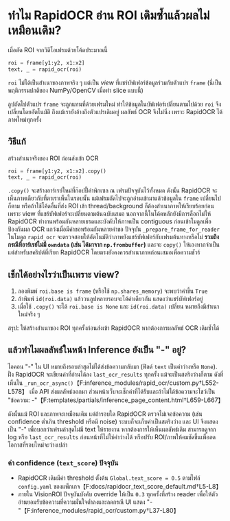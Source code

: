 # ทำไม RapidOCR อ่าน ROI เดิมซ้ำแล้วผลไม่เหมือนเดิม?

เมื่อตัด ROI จากวิดีโอเฟรมด้วยโค้ดประมาณนี้

```python
roi = frame[y1:y2, x1:x2]
text, _ = rapid_ocr(roi)
```

`roi` ไม่ได้เป็นสำเนาของภาพจริง ๆ แต่เป็น *view* ที่แชร์บัฟเฟอร์ข้อมูลร่วมกับตัวแปร `frame` (นี่เป็นพฤติกรรมปกติของ NumPy/OpenCV เมื่อทำ slice แบบนี้)

ลูปถัดไปตัวแปร `frame` จะถูกแทนที่ด้วยเฟรมใหม่ ทำให้ข้อมูลในบัฟเฟอร์เปลี่ยนตามไปด้วย `roi` จึงเปลี่ยนโดยอัตโนมัติ ถึงแม้เรายังอ้างถึงตัวแปรเดิมอยู่ ผลลัพธ์ OCR จึงไม่นิ่ง เพราะ RapidOCR ได้ภาพใหม่ทุกครั้ง

## วิธีแก้

สร้างสำเนาจริงของ ROI ก่อนส่งเข้า OCR

```python
roi = frame[y1:y2, x1:x2].copy()
text, _ = rapid_ocr(roi)
```

`.copy()` จะสร้างอาร์เรย์ใหม่ที่ก๊อปปี้ค่าพิกเซล ณ เฟรมปัจจุบันไว้ทั้งหมด ดังนั้น RapidOCR จะเห็นภาพเดียวกับที่ตาเราเห็นในรอบนั้น แม้เฟรมถัดไปจะถูกอ่านเข้ามาแล้วข้อมูลใน `frame` เปลี่ยนไปก็ตาม หรือถ้าใช้โค้ดอื่นที่ส่ง ROI เข้า thread/background ก็ต้องสำเนาภาพให้เรียบร้อยก่อน เพราะ view ที่แชร์บัฟเฟอร์จะเปลี่ยนตามต้นฉบับเสมอ นอกจากนี้ในโค้ดหลักยังมีการล็อกไม่ให้ RapidOCR ทำงานพร้อมกันหลายเธรดและบังคับให้ภาพเป็น contiguous ก่อนเข้าโมดูลเพื่อป้องกันผล OCR แกว่งเมื่อมีคำขอพร้อมกันหลายคำขอ ปัจจุบัน `_prepare_frame_for_reader` ในโมดูล `rapid_ocr` จะตรวจสอบให้อัตโนมัติว่าภาพยังแชร์บัฟเฟอร์กับเฟรมต้นทางหรือไม่ **รวมถึงกรณีที่อาร์เรย์ไม่มี `owndata` (เช่น ได้มาจาก `np.frombuffer`)** และจะ `copy()` ให้เองหากจำเป็น แต่สำหรับสคริปต์ที่เรียก RapidOCR โดยตรงยังคงควรสำเนาภาพก่อนเสมอเพื่อความชัวร์

## เช็กได้อย่างไรว่าเป็นเพราะ view?

1. ลองพิมพ์ `roi.base is frame` (หรือใช้ `np.shares_memory`) จะพบว่าค่าขึ้น `True`
2. ถ้าพิมพ์ `id(roi.data)` แล้ววนลูปหลายรอบจะได้ค่าเดียวกัน แสดงว่าแชร์บัฟเฟอร์อยู่
3. เมื่อใช้ `.copy()` จะได้ `roi.base is None` และ `id(roi.data)` เปลี่ยน หมายถึงมีสำเนาใหม่จริง ๆ

สรุป: ให้สร้างสำเนาของ ROI ทุกครั้งก่อนส่งเข้า RapidOCR หากต้องการผลลัพธ์ OCR เดิมซ้ำได้

## แล้วทำไมผลลัพธ์ในหน้า Inference ยังเป็น "-" อยู่?

ไอคอน "-" ใน UI หมายถึงรอบล่าสุดไม่ได้ส่งข้อความกลับมา (ฟิลด์ `text` เป็นค่าว่างหรือ `None`). ฝั่ง RapidOCR จะเขียนค่าที่อ่านได้ลง `last_ocr_results` ทุกครั้ง แม้จะเป็นสตริงว่างก็ตาม ดังที่เห็นใน `_run_ocr_async()`【F:inference_modules/rapid_ocr/custom.py†L552-L578】 เมื่อ API ส่งผลลัพธ์ออกมา ส่วนหน้าเว็บจะเช็กค่าที่ได้รับและถ้าไม่ได้ข้อความจะโชว์เป็น "ข้อความ: -"【F:templates/partials/inference_page_content.html†L659-L667】

ดังนั้นแม้ ROI และภาพจะเหมือนเดิม แต่ถ้ารอบใด RapidOCR ตรวจไม่เจอข้อความ (เช่น confidence ต่ำเกิน threshold หรือมี noise) ระบบก็จะเก็บค่าเป็นสตริงว่าง และ UI จึงแสดงเป็น "-" เพื่อบอกว่าเฟรมล่าสุดไม่มี text ให้รายงาน หากต้องการให้เห็นผลลัพธ์เดิม สามารถดูจาก log หรือ `last_ocr_results` ก่อนหน้าที่ไม่ใช่ค่าว่างได้ หรือปรับ ROI/ภาพให้คมชัดขึ้นเพื่อลดโอกาสที่รอบใหม่จะว่างเปล่า

### ค่า confidence (`text_score`) ปัจจุบัน

- RapidOCR เดิมมีค่า threshold ตั้งต้น `Global.text_score = 0.5` ตามไฟล์ `config.yaml` ของแพ็กเกจ【F:docs/rapidocr_text_score_default.md†L5-L8】
- ภายใน VisionROI ปัจจุบันบังคับ override ให้เป็น `0.3` ทุกครั้งที่สร้าง reader เพื่อให้ตัวอ่านยอมรับข้อความที่ความมั่นใจต่ำลงและลดกรณี UI แสดง "-"【F:inference_modules/rapid_ocr/custom.py†L37-L80】
